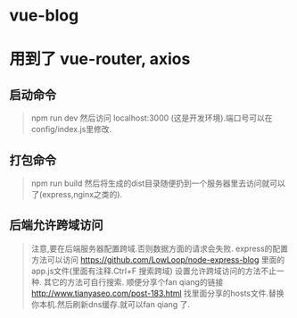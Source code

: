 # vue-blog
# 用到了 vue-router, axios

## 启动命令
> npm run dev 然后访问 localhost:3000 (这是开发环境).端口号可以在 config/index.js里修改.
## 打包命令
> npm run build 然后将生成的dist目录随便扔到一个服务器里去访问就可以了(express,nginx之类的).
## 后端允许跨域访问
> 注意,要在后端服务器配置跨域.否则数据方面的请求会失败.
> express的配置方法可以访问 https://github.com/LowLoop/node-express-blog
里面的app.js文件(里面有注释.Ctrl+F 搜索跨域)
设置允许跨域访问的方法不止一种.
其它的方法可自行搜索.
> 顺便分享个fan qiang的链接
http://www.tianyaseo.com/post-183.html
找里面分享的hosts文件.替换你本机.然后刷新dns缓存.就可以fan qiang 了.
